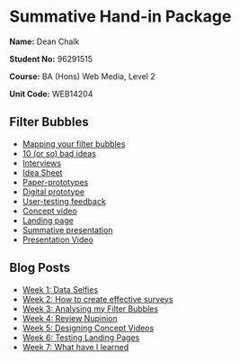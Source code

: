 # Summative Hand-in Package

**Name:** Dean Chalk

**Student No:** 96291515

**Course:** BA (Hons) Web Media, Level 2

**Unit Code:** WEB14204

## Filter Bubbles

- [Mapping your filter bubbles](https://drive.google.com/file/d/0B-WTmhlciDwIb3doUUh4Z2d2bDg/view?usp=sharing)
- [10 (or so) bad ideas](https://docs.google.com/document/d/15Kvfs4xslJx18pJyTCrvLxbi1W7-QT0aTheZjMALGDk/edit?usp=sharing)
- [Interviews](https://docs.google.com/document/d/1FLps0OO2VHXbklUMVuh9XbGHJ0WJIhOr2hqvGJtMUP4/edit?usp=sharing)
- [Idea Sheet](https://docs.google.com/document/d/1AFeLsorBPxuXymRar3Tt_-Yf6zrpSf2B1P7zIVu_ewY/edit?usp=sharing)
- [Paper-prototypes](https://drive.google.com/file/d/0B-WTmhlciDwIbjNfRUxCU0txVUU/view?usp=sharing)
- [Digital prototype](https://marvelapp.com/2896dda/screen/28226379)
- [User-testing feedback](https://docs.google.com/document/d/1IzSpcO-KOLu-NDdKnEL74uWGBwQ3LHIYm-9qD7f9c6k/edit?usp=sharing)
- [Concept video](https://drive.google.com/file/d/0B-WTmhlciDwIUjJXMng4OExfV0E/view?usp=sharing)
- [Landing page](https://filterburst.carrd.co/)
- [Summative presentation](https://docs.google.com/presentation/d/1aO8xk6BRv8JbHEhkFb9CwzXBHaldYHjVQ6JohUdzm-E/edit?usp=sharing)
- [Presentation Video](https://www.youtube.com/watch?v=b0uh1-nk4Q8&feature=youtu.be)

## Blog Posts

- [Week 1: Data Selfies](https://medium.com/matteos-blogs-y2/data-selfies-ae962349325d)
- [Week 2: How to create effective surveys](https://medium.com/@deanlc/how-to-creative-effective-surveys-183040973516)
- [Week 3: Analysing my Filter Bubbles](https://medium.com/@deanlc/analysing-my-filter-bubbles-22b65f8e308f)
- [Week 4: Review Nupinion](https://medium.com/@deanlc/review-nupinion-86acf730198b)
- [Week 5: Designing Concept Videos](https://medium.com/@deanlc/designing-concept-videos-b033cc1ec30c)
- [Week 6: Testing Landing Pages](https://medium.com/@deanlc/testing-landing-pages-330573d87389)
- [Week 7: What have I learned](https://medium.com/@deanlc/what-have-i-learned-4c0d7251e8f5)
